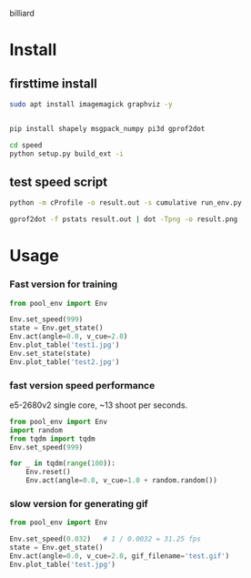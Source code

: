 billiard

# Install


## firsttime install
```bash
sudo apt install imagemagick graphviz -y


pip install shapely msgpack_numpy pi3d gprof2dot

cd speed
python setup.py build_ext -i
```


## test speed script
```bash
python -m cProfile -o result.out -s cumulative run_env.py

gprof2dot -f pstats result.out | dot -Tpng -o result.png
```



# Usage


### Fast version for training
```python
from pool_env import Env

Env.set_speed(999)
state = Env.get_state()
Env.act(angle=0.0, v_cue=2.0)
Env.plot_table('test1.jpg')
Env.set_state(state)
Env.plot_table('test2.jpg')

```

### fast version speed performance

 e5-2680v2 single core, ~13 shoot per seconds.
```python
from pool_env import Env
import random
from tqdm import tqdm
Env.set_speed(999)

for _ in tqdm(range(100)):
    Env.reset()
    Env.act(angle=0.0, v_cue=1.0 + random.random())
```



### slow version for generating gif

```python
from pool_env import Env

Env.set_speed(0.032)   # 1 / 0.0032 = 31.25 fps
state = Env.get_state()
Env.act(angle=0.0, v_cue=2.0, gif_filename='test.gif')
Env.plot_table('test.jpg')

```
